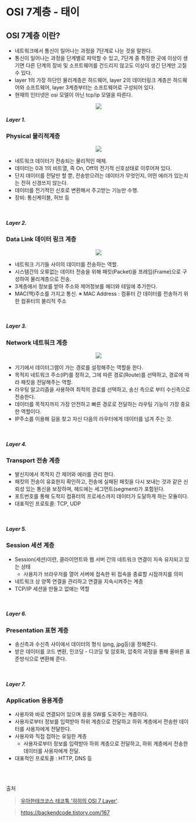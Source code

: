 # OSI 7계층 - 태이

## OSI 7계층 이란? 
 - 네트워크에서 통신이 일어나는 과정을 7단계로 나눈 것을 말한다. 
 - 통신이 일어나는 과정을 단계별로 파악할 수 있고, 7단계 중 특정한 곳에 이상이 생기면 다른 단계의 장비 및 소프트웨어를 건드리지 않고도 이상이 생긴 단계만 고칠 수 있다. 
 - layer 1의 가장 하단인 물리계층은 하드웨어, layer 2의 데이터링크 계층은 하드웨어와 소프트웨어, layer 3계층부터는 소프트웨어로 구성되어 있다.
 - 현재의 인터넷은 osi 모델이 아닌 tcp/ip 모델을 따른다.  

<p align="center"><a href='https://ifh.cc/v-6YjYcG' target='_blank'><img src='https://ifh.cc/g/6YjYcG.webp' border='0'></a></p>

##### Layer 1. 
### Physical 물리적계층
<p align="center"><a href='https://ifh.cc/v-7TwlHb' target='_blank'><img src='https://ifh.cc/g/7TwlHb.png' border='0'></a></P>

- 네트워크 데이터가 전송되는 물리적인 매체.
- 데이터는 0과 1의 비트열, 즉 On, Off의 전기적 신호상태로 이루어져 있다. 
- 단지 데이터를 전달만 할 뿐, 전송받으려는 데이터가 무엇인지, 어떤 에러가 있는지는 전혀 신경쓰지 않는다. 
- 데이터를 전기적인 신호로 변환해서 주고받는 기능만 수행. 
- 장비: 통신케이블, 허브 등

<br>

##### Layer 2. 
### Data Link 데이터 링크 계층
<p align="center"><a href='https://ifh.cc/v-zKoKPY' target='_blank'><img src='https://ifh.cc/g/zKoKPY.png' border='0'></a></p>

- 네트워크 기기들 사이의 데이터를 전송하는 역할. 
- 시스템간의 오류없는 데이터 전송을 위해 패킷(Packet)을 프레임(Frame)으로 구성하여 물리계층으로 전송.
- 3계층에서 정보를 받아 주소와 제어정보를 헤더와 테일에 추가한다. 
- MAC(맥)주소를 가지고 통신. 
※ MAC Address : 컴퓨터 간 데이터를 전송하기 위한 컴퓨터의 물리적 주소

<br>

##### Layer 3. 
### Network 네트워크 계층
<p align="center"><a href='https://ifh.cc/v-y4KZbs' target='_blank'><img src='https://ifh.cc/g/y4KZbs.png' border='0'></a></p>

- 기기에서 데이터그램이 가는 경로를 설정해주는 역할을 한다. 
- 목적지 네트워크 주소(IP)를 정하고, 그에 따른 경로(Route)를 선택하고, 경로에 따라 패킷을 전달해주는 역할. 
- 라우팅 알고리즘을 사용하여 최적의 경로를 선택하고, 송신 측으로 부터 수신측으로 전송한다. 
- 데이터를 목적지까지 가장 안전하고 빠른 경로로 전달하는 라우팅 기능이 가장 중요한 역할이다. 
- IP주소를 이용해 길을 찾고 자신 다음의 라우터에게 데이터를 넘겨 주는 것.


<br>

##### Layer 4. 
### Transport 전송 계층

- 발신지에서 목적지 간 제어와 에러를 관리 한다. 
- 패킷의 전송이 유효한지 확인하고, 전송에 실패된 패킷을 다시 보내는 것과 같은 신뢰성 있는 통신을 보장하며, 헤드에는 세그먼트(segment)가 포함된다.
- 포트번호를 통해 도착지 컴퓨터의 프로세스까지 데이터가 도달하게 하는 모듈이다.
- 대표적인 프로토콜: TCP, UDP


<br>

##### Layer 5. 
### Session 세션 계층

- Session(세션)이란, 클라이언트와 웹 서버 간의 네트워크 연결이 지속 유지되고 있는 상태 
  - 사용자가 브라우저를 열어 서버에 접속한 뒤 접속을 종료할 시점까지를 의미
- 네트워크 상 양쪽 연결을 관리하고 연결을 지속시켜주는 계층
- TCP/IP 세션을 만들고 없애는 역할 


<br>

##### Layer 6. 
### Presentation 표현 계층

- 송신측과 수신측 사이에서 데이터의 형식 (png, jpg등)을 정해준다. 
- 받은 데이터를 코드 변환, 인코딩 - 디코딩 및 암호화, 압축의 과정을 통해 올바른 표준방식으로 변환해 준다. 


<br>

##### Layer 7. 
### Application 응용계층

- 사용자와 바로 연결되어 있으며 응용 SW를 도와주는 계층이다. 
- 사용자로부터 정보를 입력받아 하위 계층으로 전달하고 하위 계층에서 전송한 데이터를 사용자에게 전달한다. 
- 사용자와 직접 접하는 유일한 계층 
  - 사용자로부터 정보를 입력받아 하위 계층으로 전달하고, 하위 계층에서 전송한 데이터를 사용자에게 전달. 
- 대표적인 프로토콜 : HTTP, DNS 등
<br>
<br>

출처
> [우아한테크코스 테코톡 '히히의 OSI 7 Layer'](https://www.youtube.com/watch?v=1pfTxp25MA8).

> https://backendcode.tistory.com/167
